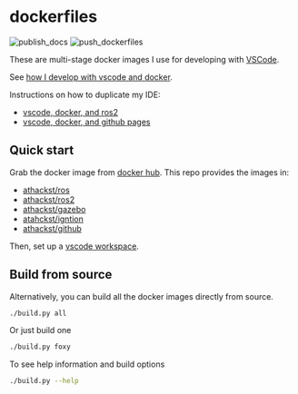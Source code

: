 # dockerfiles

![publish_docs](https://github.com/athackst/dockerfiles/workflows/publish_docs/badge.svg)
![push_dockerfiles](https://github.com/athackst/dockerfiles/workflows/push_dockerfiles/badge.svg)

These are multi-stage docker images I use for developing with [VSCode](https://code.visualstudio.com/).

See [how I develop with vscode and docker](https://www.allisonthackston.com/articles/docker_development.html).

Instructions on how to duplicate my IDE:

* [vscode, docker, and ros2](https://www.allisonthackston.com/articles/vscode_docker_ros2.html)
* [vscode, docker, and github pages](https://www.allisonthackston.com/articles/vscode_docker_ros2.html)

## Quick start

Grab the docker image from [docker hub](https://hub.docker.com/u/athackst).  This repo provides the images in:

* [athackst/ros](https://hub.docker.com/r/athackst/ros)
* [athackst/ros2](https://hub.docker.com/r/athackst/ros2)
* [athackst/gazebo](https://hub.docker.com/r/athackst/gazebo)
* [atahckst/igntion](https://hub.docker.com/r/athackst/ignition)
* [athackst/github](https://hub.docker.com/r/athackst/github)

Then, set up a [vscode workspace](https://github.com/athackst/vscode_ros2_workspace).

## Build from source

Alternatively, you can build all the docker images directly from source.

```bash
./build.py all
```

Or just build one

```bash
./build.py foxy
```

To see help information and build options

```bash
./build.py --help
```
